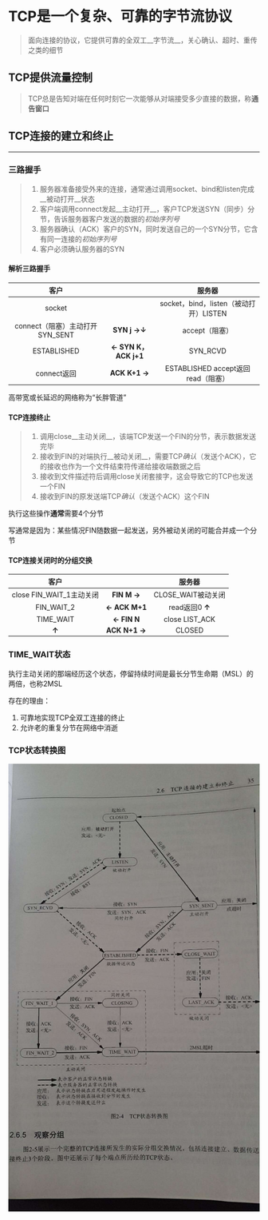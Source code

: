 # TCP是一个复杂、可靠的字节流协议

> 面向连接的协议，它提供可靠的全双工__字节流__，关心确认、超时、重传之类的细节

## TCP提供流量控制

> TCP总是告知对端在任何时刻它一次能够从对端接受多少直接的数据，称**通告窗口**

## TCP连接的建立和终止

--------------

### 三路握手

> 1. 服务器准备接受外来的连接，通常通过调用socket、bind和listen完成__被动打开__状态
> 2. 客户端调用connect发起__主动打开__，客户TCP发送SYN（同步）分节，告诉服务器客户发送的数据的*初始序列号*
> 3. 服务器确认（ACK）客户的SYN，同时发送自己的一个SYN分节，它含有同一连接的*初始序列号*
> 4. 客户必须确认服务器的SYN

#### 解析三路握手

|客户   |        | 服务器|
| :----:| :----:| :-----:|
|socket||socket，bind，listen（被动打开）LISTEN|
| connect（阻塞）主动打开SYN_SENT|__SYN j  ->↓__  |accept（阻塞）|
|ESTABLISHED|__<- SYN K， ACK j+1__ |SYN_RCVD|
|connect返回|__ACK K+1  ->__|ESTABLISHED accept返回read（阻塞）|

高带宽或长延迟的网络称为“长胖管道”

#### TCP连接终止

> 1. 调用close__主动关闭__，该端TCP发送一个FIN的分节，表示数据发送完毕
> 2. 接收到FIN的对端执行__被动关闭__，需要TCP*确认*（发送个ACK），它的接收也作为一个文件结束符传递给接收端数据之后
> 3. 接收到文件描述符后调用close关闭套接字，这会导致它的TCP也发送一个FIN
> 4. 接收到FIN的原发送端TCP*确认*（发送个ACK）这个FIN

执行这些操作**通常**需要4个分节

写通常是因为：某些情况FIN随数据一起发送，另外被动关闭的可能合并成一个分节

#### TCP连接关闭时的分组交换

| 客户||服务器|
| :--:|:--:|:--:|
| close FIN_WAIT_1主动关闭|__FIN M ->__ |CLOSE_WAIT被动关闭 |
| FIN_WAIT_2|__<- ACK M+1__ |read返回0  __↑__|
|TIME_WAIT|__<- FIN N__|close  LIST_ACK|
|__↑__|__ACK N+1 ->__|CLOSED|

### TIME_WAIT状态

执行主动关闭的那端经历这个状态，停留持续时间是最长分节生命期（MSL）的两倍，也称2MSL

存在的理由：

1. 可靠地实现TCP全双工连接的终止
2. 允许老的重复分节在网络中消逝

### TCP状态转换图

![TCP状态转换图](./img/TCP状态转换图.jpg)
